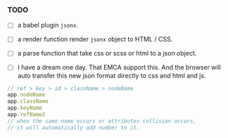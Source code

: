 ### TODO

- [ ] a babel plugin `jsonx`.

- [ ] a render function render `jsonx` object to HTML / CSS.

- [ ] a parse function that take css or scss or html to a json object.

- [ ] I have a dream one day. That EMCA support this. And the browser will auto transfer this new json format directly to css and html and js.

```javascript
// ref > key > id > className > nodeName
app.nodeName
app.className
app.keyName
app.refName2
// when the same name occurs or attributes collision occurs,
// it will automatically add number to it.
```
